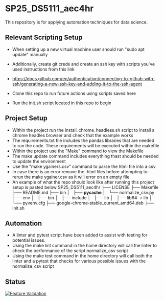 # SP25_DS5111_aec4hr

This repository is for applying automation techniques for data science. 

## **Relevant Scripting Setup**


- When setting up a new virtual machine user should run "sudo apt update" manually

- Additionally, create git creds and create an ssh key with scripts you've used instructions from this link 
- https://docs.github.com/en/authentication/connecting-to-github-with-ssh/generating-a-new-ssh-key-and-adding-it-to-the-ssh-agent
- Clone this repo to run future actions using scripts saved here
- Run the init.sh script located in this repo to begin

## **Project Setup**

- Within the project run the install_chrome_headless.sh script to install a chrome headles browser and check that the example works
- The requirements.txt file includes the pandas libraries that are needed to run the code. These requirements will be executed within the makefile
- Within the project use the "Make" command to view the Makefile
- The make update command includes everything thast should be needed to update the environment
- Use the "make ygainers.csv" command to parse the html file into a csv
- In case there is an error remove the .html files before attempting to rerun the make ygainer.csv as it will error on an empty file
- An example of what the repo should look like after running this project setup is pasted below
SP25_DS5111_aec4hr
├── LICENSE
├── Makefile
├── README.md
├── bin
│   ├── __pycache__
│   └── normalize_csv.py
├── env
│   ├── bin
│   ├── include
│   ├── lib
│   ├── lib64 -> lib
│   └── pyvenv.cfg
├── google-chrome-stable_current_amd64.deb
├── init.sh


## Automation

- A linter and pytest script have been added to assist with testing for potential issues.
- Using the make lint command in the home directory will call the linter to check the performance of the script normalize_csv script
- Using the make test command in the home directory will call both the linter and a pytest that checks for various possible issues with the normalize_csv script


## Status

[![Feature Validation](https://github.com/AbnerECC/SP25_DS5111_aec4hr/actions/workflows/validations.yml/badge.svg?branch=LAB-03_csv_normalizer)](https://github.com/AbnerECC/SP25_DS5111_aec4hr/actions/workflows/validations.yml)
